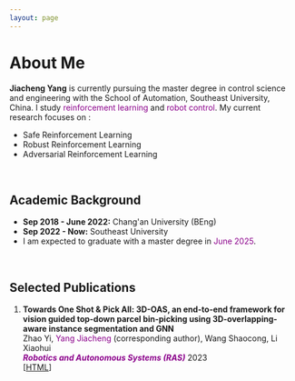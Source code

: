 ```yaml
---
layout: page
---
```


# About Me


**Jiacheng Yang** is currently pursuing the master degree in control science and engineering with the School of Automation, Southeast University, China.
I study <font color='DarkMagenta'>reinforcement learning</font> and <font color='DarkMagenta'>robot control</font>.
My current research focuses on :
- Safe Reinforcement Learning
- Robust Reinforcement Learning
- Adversarial Reinforcement Learning

<br>

## Academic Background

- **Sep 2018 - June 2022:**  Chang'an University (BEng)
- **Sep 2022 - Now:**  Southeast University 
- I am expected to graduate with a master degree in <font color='DarkMagenta'>June 2025</font>.

<br>

## Selected Publications
1. **Towards One Shot & Pick All: 3D-OAS, an end-to-end framework for vision guided top-down parcel bin-picking using 3D-overlapping-aware instance segmentation and GNN**  
Zhao Yi, <font color='DarkMagenta'>Yang Jiacheng</font> (corresponding author), Wang Shaocong, Li Xiaohui  
***<font color='DarkMagenta'>Robotics and Autonomous Systems (RAS)</font>*** 2023  
[[HTML](https://www.sciencedirect.com/science/article/abs/pii/S0921889023001306)]
